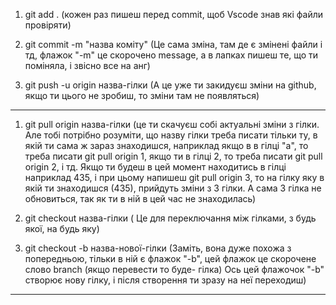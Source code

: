 1. git add .
   (кожен раз пишеш перед commit, щоб Vscode знав які файли провіряти)

2. git commit -m "назва коміту"
   (Це сама зміна, там де є змінені файли і тд, флажок "-m" це скорочено message, а в лапках пишеш те, що ти поміняла, і звісно все на анг)

3. git push -u origin назва-гілки
   (А це уже ти закидуєш зміни на github, якщо ти цього не зробиш, то зміни там не появляться)

---

1. git pull origin назва-гілки
   (це ти скачуєш собі актуальні зміни з гілки. Але тобі потрібно розуміти, що назву гілки треба писати тільки ту, в якій ти сама ж зараз знаходишся,
   наприклад якщо в в гілці "а", то треба писати git pull origin 1, якщо ти в гілці 2, то треба писати git pull origin 2, і тд.
   Якщо ти будеш в цей момент находитись в гілці наприклад 435, і при цьому напишеш git pull origin 3, то на гілку яку в якій ти знаходишся (435),
   прийдуть зміни з 3 гілки. А сама 3 гілка не обновиться, так як ти в ній в цей час не знаходилась)

2. git checkout назва-гілки
   ( Це для переключання між гілками, з будь якої, на будь яку)

3. git checkout -b назва-нової-гілки
   (Заміть, вона дуже похожа з попередньою, тільки в ній є флажок "-b", цей флажок це скорочене слово branch (якщо перевести то буде- гілка)
   Ось цей флажочок "-b" створює нову гілку, і після створення ти зразу на неї переходиш)

---
